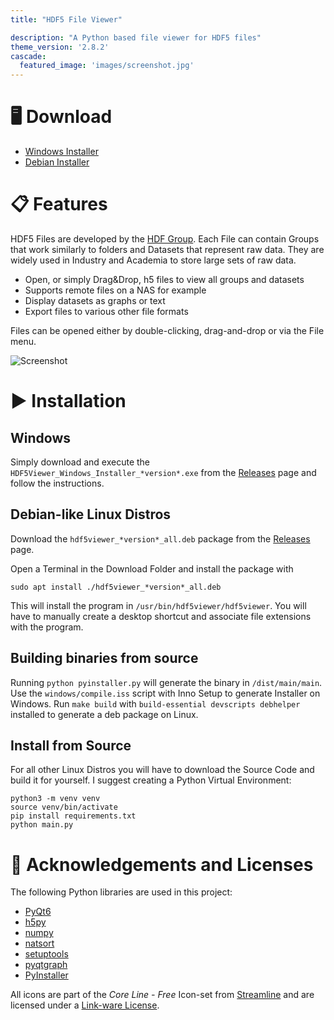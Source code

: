 ```yaml
---
title: "HDF5 File Viewer"

description: "A Python based file viewer for HDF5 files"
theme_version: '2.8.2'
cascade:
  featured_image: 'images/screenshot.jpg'
---
```



# 🖥️ Download
 - [Windows Installer](https://github.com/loenard97/hdf5-viewer/releases/download/v0.1.0/HDF5Viewer_Windows_Installer_v0.1.0.exe)
 - [Debian Installer]()


# 📋 Features
HDF5 Files are developed by the [HDF Group](https://www.hdfgroup.org/solutions/hdf5/).
Each File can contain Groups that work similarly to folders and Datasets that represent raw data.
They are widely used in Industry and Academia to store large sets of raw data.

 - Open, or simply Drag&Drop, h5 files to view all groups and datasets
 - Supports remote files on a NAS for example
 - Display datasets as graphs or text
 - Export files to various other file formats

Files can be opened either by double-clicking, drag-and-drop or via the File menu.

![Screenshot](/images/screenshot.jpg)


# ▶️ Installation
## Windows
Simply download and execute the `HDF5Viewer_Windows_Installer_*version*.exe` 
from the [Releases](https://github.com/loenard97/hdf5-viewer/releases) page 
and follow the instructions.

## Debian-like Linux Distros
Download the `hdf5viewer_*version*_all.deb` package from the 
[Releases](https://github.com/loenard97/hdf5-viewer/releases) page.

Open a Terminal in the Download Folder and install the package with
```commandline
sudo apt install ./hdf5viewer_*version*_all.deb
```
This will install the program in `/usr/bin/hdf5viewer/hdf5viewer`.
You will have to manually create a desktop shortcut and associate file extensions with the program.


## Building binaries from source
Running `python pyinstaller.py` will generate the binary in `/dist/main/main`.
Use the `windows/compile.iss` script with Inno Setup to generate Installer on Windows.
Run `make build` with `build-essential devscripts debhelper` installed to generate a deb package on Linux.


## Install from Source
For all other Linux Distros you will have to download the Source Code and build it for yourself.
I suggest creating a Python Virtual Environment:
```commandline
python3 -m venv venv
source venv/bin/activate
pip install requirements.txt
python main.py
```

# 🔗 Acknowledgements and Licenses
The following Python libraries are used in this project:
 - [PyQt6](https://riverbankcomputing.com/commercial/pyqt)
 - [h5py](https://docs.h5py.org/en/stable/licenses.html)
 - [numpy](https://numpy.org/doc/stable/license.html)
 - [natsort](https://github.com/SethMMorton/natsort)
 - [setuptools](https://github.com/pypa/setuptools)
 - [pyqtgraph](https://www.pyqtgraph.org/)
 - [PyInstaller](https://pyinstaller.org/en/stable/license.html)

All icons are part of the *Core Line - Free* Icon-set from [Streamline](https://www.streamlinehq.com/)
and are licensed under a [Link-ware License](https://www.streamlinehq.com/license-freeLinkware).

